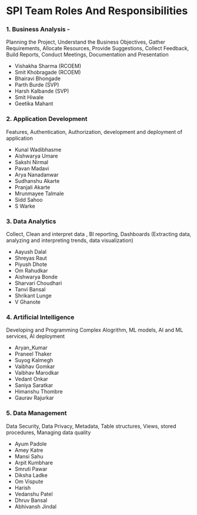 # SPI Team Roles And Responsibilities

### 1. Business Analysis - 
   Planning the Project, Understand the Business Objectives, Gather Requirements, Allocate Resources, Provide Suggestions, Collect Feedback, Build Reports, Conduct Meetings, Documentation and Presentation 
- Vishakha Sharma (RCOEM)
- Smit Khobragade (RCOEM)
- Bhairavi Bhongade
- Parth Burde (SVP)
- Harsh Kalbande (SVP)
- Smit Hiwale
- Geetika Mahant 
### 2. Application Development
   Features, Authentication, Authorization, development and deployment of application
- Kunal Wadibhasme
- Aishwarya Umare 
- Sakshi Nirmal 
- Pavan Madavi
- Arya Nanadanwar
- Sudhanshu Akarte 
- Pranjali Akarte 
- Mrunmayee Talmale 
- Sidd Sahoo 
- S Warke 
### 3. Data Analytics
   Collect, Clean and interpret data , BI reporting, Dashboards 
    (Extracting data, analyzing and interpreting trends, data visualization)
- Aayush Dalal
- Shreyas Raut
- Piyush Dhote 
- Om Rahudkar  
- Aishwarya Bonde 
- Sharvari Choudhari 
- Tanvi Bansal 
- Shrikant Lunge
- V Ghanote 
### 4. Artificial Intelligence
   Developing and Programming Complex Alogrithm, ML models, AI and ML services, AI deployment 
- Aryan_Kumar
- Praneel Thaker
- Suyog Kalmegh 
- Vaibhav Gomkar 
- Vaibhav Marodkar 
- Vedant Onkar
- Saniya Saratkar
- Himanshu Thombre 
- Gaurav Rajurkar 
### 5. Data Management
   Data Security, Data Privacy, Metadata, Table structures, Views, stored procedures, Managing data quality
- Ayum Padole
- Amey Katre 
- Mansi Sahu
- Arpit Kumbhare 
- Smruti Pawar
- Diksha Ladke 
- Om Vispute
- Harish  
- Vedanshu Patel 
- Dhruv Bansal 
- Abhivansh Jindal 








